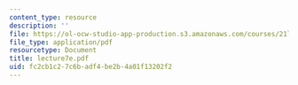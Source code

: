 ```yaml
---
content_type: resource
description: ''
file: https://ol-ocw-studio-app-production.s3.amazonaws.com/courses/21l-701-literary-interpretation-interpreting-poetry-fall-2003/fc2cb1c27c6badf4be2b4a01f13202f2_lecture7e.pdf
file_type: application/pdf
resourcetype: Document
title: lecture7e.pdf
uid: fc2cb1c2-7c6b-adf4-be2b-4a01f13202f2
---
```

